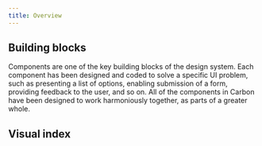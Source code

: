 ```yaml
---
title: Overview
---
```

## Building blocks
Components are one of the key building blocks of the design system. Each component has been designed and coded to solve a specific UI problem, such as presenting a list of options, enabling submission of a form, providing feedback to the user, and so on. All of the components in Carbon have been designed to work harmoniously together, as parts of a greater whole.


## Visual index
<component-overview></component-overview>
